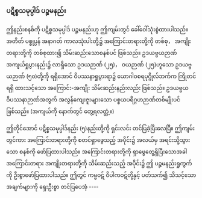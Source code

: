 ### ပဋိစ္စသမုပ္ပါဒ် ပဉ္စမနည်း

ဤနည်းစနစ်ကို ပဋိစ္စသမုပ္ပါဒ် ပဉ္စမနည်းဟု ဤကျမ်းတွင် ခေါ်ဝေါ်သုံးစွဲထားပါသည်။ 
အတိတ် ပစ္စုပ္ပန် အနာဂတ် ကာလသုံးပါးတို့၌ အကြောင်းတရားတို့ကို တစ်စု， အကျိုးတရားတို့ကို တစ်စုထား၍ သိမ်းဆည်းသောစနစ်ပင် ဖြစ်သည်။ 
ဥဒယဗ္ဗယဉာဏ် အကျယ်ရှုပွားနည်း၌ လာရှိသော ဥဒယဉာဏ် (၂၅)， ဝယဉာဏ် (၂၅)ဟူသော ဥဒယဗ္ဗယဉာဏ် (၅၀)တို့ကို ရရှိအောင် ဝိပဿနာရှုပွားရာ၌ ယောဂါဝစရပုဂ္ဂိုလ်ဘက်က ကြိုတင်ရရှိ ထားသင့်သော အကြောင်း-အကျိုး သိမ်းဆည်းနည်းလည်း ဖြစ်သည်။ 
ဥဒယဗ္ဗယ ဝိပဿနာဉာဏ်အတွက် အလွန်ကျေးဇူးများသော ပစ္စယပရိဂ္ဂဟဉာဏ်တစ်မျိုးပင် ဖြစ်သည်။ 
(အကျယ်ကို နောက်တွင် တွေ့ရလတ္တံ့။)

ဤတိုင်အောင် ပဋိစ္စသမုပ္ပါဒ်နည်း (၅)နည်းတို့ကို ရှင်းလင်း တင်ပြခဲ့ပြီးလေပြီ။ 
ဤကျမ်းတွင်ကား အကြောင်းတရားတို့ကို စတင်ရှာဖွေသည့် အပိုင်း၌ အလယ်မှ အရင်းသို့သွားသော စနစ်ကို ဖော်ပြထားပါသည်။ 
အကြောင်းတရားတို့ကို ရှာဖွေတွေ့ရှိပြီးသောအခါ အကြောင်းတရား အကျိုးတရားတို့ကို သိမ်းဆည်းသည့် အပိုင်း၌ ဤ ပဉ္စမနည်းရှုကွက်ကို ဦးစွာဖော်ပြထားပါသည်။ 
ဤတွင် ကမ္မဝဋ် ဝိပါကဝဋ်တို့နှင့် ပတ်သက်၍ သိသင့်သော အချက်များကို ရှေးဦးစွာ တင်ပြပေအံ့ ----